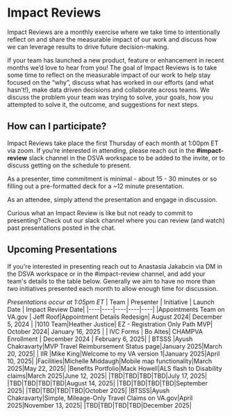 # Impact Reviews

Impact Reviews are a monthly exercise  where we take time to intentionally reflect on and share the measurable impact of our work and discuss how we can leverage results to drive future decision-making.

If your team has launched a new product, feature or enhancement in recent months we’d love to hear from you! The goal of Impact Reviews is to take some time to reflect on the measurable impact of our work to help stay focused on the “why”, discuss what has worked in our efforts (and what hasn’t!), make data driven decisions and collaborate across teams. We discuss the problem your team was trying to solve, your goals, how you attempted to solve it, the outcome, and suggestions for next steps.

## How can I participate?
Impact Reviews take place the first Thursday of each month at 1:00pm ET via zoom. If you’re interested in attending, please reach out in the **#impact-review** slack channel in the DSVA workspace to be added to the invite, or to discuss getting on the schedule to present. 

As a presenter, time commitment is minimal - about 15 - 30 minutes or so filling out a pre-formatted deck for a ~12 minute presentation. 

As an attendee, simply attend the presentation and engage in discussion. 

Curious what an Impact Review is like but not ready to commit to presenting? Check out our slack channel where you can review (and watch) past presentations posted in the chat.

## Upcoming Presentations
If you're interested in presenting reach out to Anastasia Jakabcin via DM in the DSVA workspace or in the #impact-review channel, and add your team's details to the table below. Generally we aim to have no more than _two_ initiatives presented each month to allow enough time for discussion.

_Presentations occur at 1:05pm ET_
|    Team      | Presenter | Initiative | Launch Date | Impact Review Date|
|----|----|----|----|----|
|Appointments Team on VA.gov | Jeff Roof|Appointment Details Redesign| August 2024| December 5, 2024 |
|1010 Team|Heather Justice| EZ - Registration Only Path MVP| October 2024| January 16, 2025 |
| IVC Forms | Bo Altes| CHAMPVA Enrollment | December 2024 | February 6, 2025|
| BTSSS |Ayush Chakravarty|MVP Travel Reimbursement Status page|January 2025|March 20, 2025|
| IIR |Mike King|Welcome to my VA version 1|January 2025|April 10, 2025|
|Facilities|Michelle Middaugh|Mobile map functionality|March 2025|May 22, 2025|
|Benefits Portfolio|Mack Howell|ALS flash to Disability claims|March 2025|June 12, 2025|
|TBD|TBD|TBD|TBD|July 17, 2025|
|TBD|TBD|TBD|TBD|August 14, 2025|
|TBD|TBD|TBD|TBD|September 2025|
|TBD|TBD|TBD|TBD|October 2025|
|BTSSS|Ayush Chakravarty|Simple, Mileage-Only Travel Claims on VA.gov|April 2025|November 13, 2025|
|TBD|TBD|TBD|TBD|December 2025|

